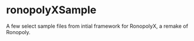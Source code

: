 # ronopolyXSample
A few select sample files from intial framework for RonopolyX, a remake of Ronopoly. 
